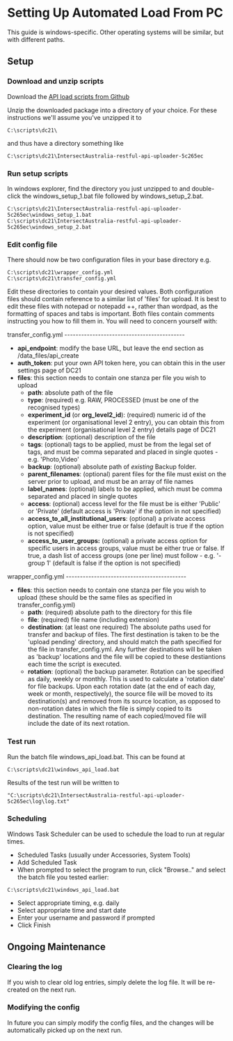 # Setting Up Automated Load From PC

This guide is windows-specific. Other operating systems will be similar, but with different paths.

## Setup

### Download and unzip scripts
Download the [API load scripts from Github](https://github.com/IntersectAustralia/restful-api-uploader/zipball/2.0.01)

Unzip the downloaded package into a directory of your choice. For these instructions we'll assume you've unzipped it to
```
C:\scripts\dc21\
```
and thus have a directory something like
```
C:\scripts\dc21\IntersectAustralia-restful-api-uploader-5c265ec
```

### Run setup scripts
In windows explorer, find the directory you just unzipped to and double-click the windows_setup_1.bat file followed by windows_setup_2.bat.
```
C:\scripts\dc21\IntersectAustralia-restful-api-uploader-5c265ec\windows_setup_1.bat
C:\scripts\dc21\IntersectAustralia-restful-api-uploader-5c265ec\windows_setup_2.bat
```

### Edit config file
There should now be two configuration files in your base directory e.g.
```
C:\scripts\dc21\wrapper_config.yml
C:\scripts\dc21\transfer_config.yml
```
Edit these directories to contain your desired values. Both configuration files should contain reference to a similar list of 'files' for upload. It is best to edit these files with notepad or notepadd ++, rather than wordpad, as the formatting of spaces and tabs is important. Both files contain comments instructing you how to fill them in. You will need to concern yourself with:

transfer_config.yml -------------------------------------------
* **api_endpoint**: modify the base URL, but leave the end section as /data_files/api_create
* **auth_token**: put your own API token here, you can obtain this in the user settings page of DC21
* **files**: this section needs to contain one stanza per file you wish to upload
  * **path**: absolute path of the file
  * **type**: (required) e.g. RAW, PROCESSED (must be one of the recognised types)
  * **experiment_id** (or **org_level2_id**): (required) numeric id of the experiment (or organisational level 2 entry), you can obtain this from the experiment (organisational level 2 entry) details page of DC21
  * **description**: (optional) description of the file
  * **tags**: (optional) tags to be applied, must be from the legal set of tags, and must be comma separated and placed in single quotes - e.g. 'Photo,Video'
  * **backup**: (optional) absolute path of *existing* Backup folder.
  * **parent_filenames**: (optional) parent files for the file must exist on the server prior to upload, and must be an array of file names
  * **label_names**: (optional) labels to be applied, which must be comma separated and placed in single quotes
  * **access**: (optional) access level for the file must be is either 'Public' or 'Private' (default access is 'Private' if the option in not specified)
  * **access_to_all_institutional_users**: (optional) a private access option, value must be either true or false (default is true if the option is not specified)
  * **access_to_user_groups:** (optional) a private access option for specific users in access groups, value must be either true or false. If true, a dash list of access groups (one per line) must follow - e.g. '- group 1' (default is false if the option is not specified)

wrapper_config.yml -------------------------------------------
* **files**: this section needs to contain one stanza per file you wish to upload (these should be the same files as specified in transfer_config.yml)
  * **path**: (required) absolute path to the directory for this file
  * **file**: (required) file name (including extension)
  * **destination**: (at least one required) The absolute paths used for transfer and backup of files. The first destination is taken to be the 'upload pending' directory, and should match the path specified for the file in transfer_config.yml. Any further destinations will be taken as 'backup' locations and the file will be copied to these destiantions each time the script is executed.
  * **rotation**: (optional) the backup parameter. Rotation can be specified as daily, weekly or monthly. This is used to calculate a 'rotation date' for file backups. Upon each rotation date (at the end of each day, week or month, respectively), the source file will be moved to its destination(s) and removed from its source location, as opposed to non-rotation dates in which the file is simply copied to its destination. The resulting name of each copied/moved file will include the date of its next rotation.


### Test run
Run the batch file windows_api_load.bat. This can be found at
```
C:\scripts\dc21\windows_api_load.bat
```

Results of the test run will be written to
```
"C:\scripts\dc21\IntersectAustralia-restful-api-uploader-5c265ec\log\log.txt"
```
### Scheduling
Windows Task Scheduler can be used to schedule the load to run at regular times.
* Scheduled Tasks (usually under Accessories, System Tools)
* Add Scheduled Task
* When prompted to select the program to run, click "Browse.." and select the batch file you tested earlier:
```
C:\scripts\dc21\windows_api_load.bat
```
* Select appropriate timing, e.g. daily
* Select appropriate time and start date
* Enter your username and password if prompted
* Click Finish

## Ongoing Maintenance

### Clearing the log
If you wish to clear old log entries, simply delete the log file. It will be re-created on the next run.

### Modifying the config
In future you can simply modify the config files, and the changes will be automatically picked up on the next run.
